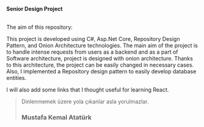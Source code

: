 **Senior Design Project**

\
The aim of this repository:

This project is developed using C#, Asp.Net Core, Repository Design Pattern, and Onion Architecture technologies. The main aim of the project is to handle intense requests from users as a backend and as a part of Software architecture, project is designed with onion architecture. Thanks to this architecture, the project can be easily changed in necessary cases. Also, I implemented a Repository design pattern to easily develop database entities. 

I will also add some links that I thought useful for learning React.

> Dinlenmemek üzere yola çıkanlar asla yorulmazlar.
>
> ### Mustafa Kemal Atatürk
